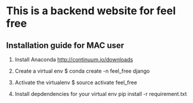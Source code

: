 # This is a backend website for feel free

Installation guide for MAC user
-----------------------------------------

1. Install Anaconda
http://continuum.io/downloads

2. Create a virtual env
$ conda create -n feel_free django

3. Activate the virtualenv
$ source activate feel_free

4. Install depdendencies for your virtual env
pip install -r requirement.txt